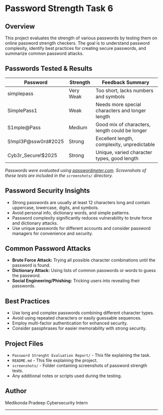 # Password Strength Task 6

## Overview
This project evaluates the strength of various passwords by testing them on online password strength checkers. The goal is to understand password complexity, identify best practices for creating secure passwords, and summarize common password attacks.

## Passwords Tested & Results

| Password               | Strength   | Feedback Summary                                  |
|------------------------|------------|--------------------------------------------------|
| simplepass             | Very Weak  | Too short, lacks numbers and symbols              |
| SimplePass1            | Weak       | Needs more special characters and longer length  |
| S1mple@Pass            | Medium     | Good mix of characters, length could be longer   |
| S!mpl3P@ssw0rd#2025    | Strong     | Excellent length, complexity, unpredictable       |
| Cyb3r_Secure!$2025     | Strong     | Unique, varied character types, good length       |

*Passwords were evaluated using [passwordmeter.com](https://passwordmeter.com/). Screenshots of these tests are included in the `screenshots/` directory.*

## Password Security Insights

- Strong passwords are usually at least 12 characters long and contain uppercase, lowercase, digits, and symbols.
- Avoid personal info, dictionary words, and simple patterns.
- Password complexity significantly reduces vulnerability to brute force and dictionary attacks.
- Use unique passwords for different accounts and consider password managers for convenience and security.

## Common Password Attacks

- **Brute Force Attack:** Trying all possible character combinations until the password is found.
- **Dictionary Attack:** Using lists of common passwords or words to guess the password.
- **Social Engineering/Phishing:** Tricking users into revealing their passwords.

## Best Practices

- Use long and complex passwords combining different character types.
- Avoid using repeated characters or easily guessable sequences.
- Employ multi-factor authentication for enhanced security.
- Consider passphrases for easier memorability with strong security.

## Project Files

- `Password Strenght Evaluation Report/` - This file explaining the task.
- `README.md` - This file explaining the project.
- `screenshots/` - Folder containing screenshots of password strength tests.
- Any additional notes or scripts used during the testing.

## Author

Medikonda Pradeep
Cybersecurity Intern  

---
